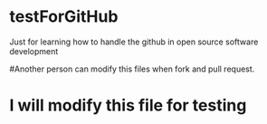 # testForGitHub
Just for learning how to handle the github in open source software development


#Another person can modify this files when fork and pull request.

# I will modify this file for testing
